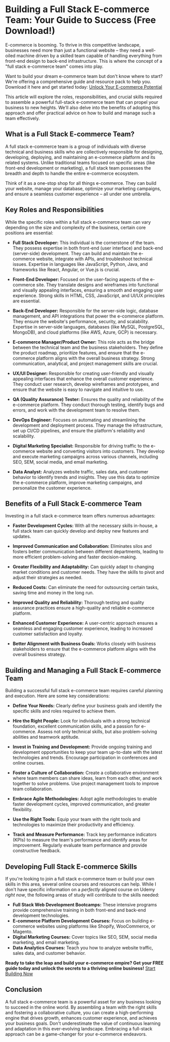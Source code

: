 # Building a Full Stack E-commerce Team: Your Guide to Success (Free Download!)

E-commerce is booming. To thrive in this competitive landscape, businesses need more than just a functional website – they need a well-oiled machine driven by a skilled team capable of handling everything from front-end design to back-end infrastructure. This is where the concept of a "full stack e-commerce team" comes into play.

Want to build your dream e-commerce team but don't know where to start? We're offering a comprehensive guide and resource pack to help you. Download it here and get started today: [Unlock Your E-commerce Potential](https://udemywork.com/full-stack-ecommerce-team)

This article will explore the roles, responsibilities, and crucial skills required to assemble a powerful full-stack e-commerce team that can propel your business to new heights. We'll also delve into the benefits of adopting this approach and offer practical advice on how to build and manage such a team effectively.

## What is a Full Stack E-commerce Team?

A full stack e-commerce team is a group of individuals with diverse technical and business skills who are collectively responsible for designing, developing, deploying, and maintaining an e-commerce platform and its related systems. Unlike traditional teams focused on specific areas (like front-end development or marketing), a full stack team possesses the breadth and depth to handle the entire e-commerce ecosystem.

Think of it as a one-stop shop for all things e-commerce. They can build your website, manage your database, optimize your marketing campaigns, and ensure a seamless customer experience – all under one umbrella.

## Key Roles and Responsibilities

While the specific roles within a full stack e-commerce team can vary depending on the size and complexity of the business, certain core positions are essential:

*   **Full Stack Developer:** This individual is the cornerstone of the team. They possess expertise in both front-end (user interface) and back-end (server-side) development. They can build and maintain the e-commerce website, integrate with APIs, and troubleshoot technical issues. Expertise in languages like JavaScript, Python, Java, and frameworks like React, Angular, or Vue.js is crucial.

*   **Front-End Developer:** Focused on the user-facing aspects of the e-commerce site. They translate designs and wireframes into functional and visually appealing interfaces, ensuring a smooth and engaging user experience. Strong skills in HTML, CSS, JavaScript, and UI/UX principles are essential.

*   **Back-End Developer:** Responsible for the server-side logic, database management, and API integrations that power the e-commerce platform. They ensure the website's performance, security, and scalability. Expertise in server-side languages, databases (like MySQL, PostgreSQL, MongoDB), and cloud platforms (like AWS, Azure, GCP) is necessary.

*   **E-commerce Manager/Product Owner:** This role acts as the bridge between the technical team and the business stakeholders. They define the product roadmap, prioritize features, and ensure that the e-commerce platform aligns with the overall business strategy. Strong communication, analytical, and project management skills are crucial.

*   **UX/UI Designer:** Responsible for creating user-friendly and visually appealing interfaces that enhance the overall customer experience. They conduct user research, develop wireframes and prototypes, and ensure that the website is easy to navigate and intuitive to use.

*   **QA (Quality Assurance) Tester:** Ensures the quality and reliability of the e-commerce platform. They conduct thorough testing, identify bugs and errors, and work with the development team to resolve them.

*   **DevOps Engineer:** Focuses on automating and streamlining the development and deployment process. They manage the infrastructure, set up CI/CD pipelines, and ensure the platform's reliability and scalability.

*   **Digital Marketing Specialist:** Responsible for driving traffic to the e-commerce website and converting visitors into customers. They develop and execute marketing campaigns across various channels, including SEO, SEM, social media, and email marketing.

*   **Data Analyst:** Analyzes website traffic, sales data, and customer behavior to identify trends and insights. They use this data to optimize the e-commerce platform, improve marketing campaigns, and personalize the customer experience.

## Benefits of a Full Stack E-commerce Team

Investing in a full stack e-commerce team offers numerous advantages:

*   **Faster Development Cycles:** With all the necessary skills in-house, a full stack team can quickly develop and deploy new features and updates.

*   **Improved Communication and Collaboration:** Eliminates silos and fosters better communication between different departments, leading to more efficient problem-solving and faster decision-making.

*   **Greater Flexibility and Adaptability:** Can quickly adapt to changing market conditions and customer needs. They have the skills to pivot and adjust their strategies as needed.

*   **Reduced Costs:** Can eliminate the need for outsourcing certain tasks, saving time and money in the long run.

*   **Improved Quality and Reliability:** Thorough testing and quality assurance practices ensure a high-quality and reliable e-commerce platform.

*   **Enhanced Customer Experience:** A user-centric approach ensures a seamless and engaging customer experience, leading to increased customer satisfaction and loyalty.

*   **Better Alignment with Business Goals:** Works closely with business stakeholders to ensure that the e-commerce platform aligns with the overall business strategy.

## Building and Managing a Full Stack E-commerce Team

Building a successful full stack e-commerce team requires careful planning and execution. Here are some key considerations:

*   **Define Your Needs:** Clearly define your business goals and identify the specific skills and roles required to achieve them.

*   **Hire the Right People:** Look for individuals with a strong technical foundation, excellent communication skills, and a passion for e-commerce.  Assess not only technical skills, but also problem-solving abilities and teamwork aptitude.

*   **Invest in Training and Development:** Provide ongoing training and development opportunities to keep your team up-to-date with the latest technologies and trends.  Encourage participation in conferences and online courses.

*   **Foster a Culture of Collaboration:** Create a collaborative environment where team members can share ideas, learn from each other, and work together to solve problems. Use project management tools to improve team collaboration.

*   **Embrace Agile Methodologies:** Adopt agile methodologies to enable faster development cycles, improved communication, and greater flexibility.

*   **Use the Right Tools:** Equip your team with the right tools and technologies to maximize their productivity and efficiency.

*   **Track and Measure Performance:** Track key performance indicators (KPIs) to measure the team's performance and identify areas for improvement. Regularly evaluate team performance and provide constructive feedback.

## Developing Full Stack E-commerce Skills

If you're looking to join a full stack e-commerce team or build your own skills in this area, several online courses and resources can help. While I don't have specific information on a *perfectly* aligned course on Udemy *right now*, the following areas of study will contribute to the skills needed:

*   **Full Stack Web Development Bootcamps:** These intensive programs provide comprehensive training in both front-end and back-end development technologies.
*   **E-commerce Platform Development Courses:** Focus on building e-commerce websites using platforms like Shopify, WooCommerce, or Magento.
*   **Digital Marketing Courses:** Cover topics like SEO, SEM, social media marketing, and email marketing.
*   **Data Analytics Courses:** Teach you how to analyze website traffic, sales data, and customer behavior.

**Ready to take the leap and build your e-commerce empire? Get your FREE guide today and unlock the secrets to a thriving online business!** [Start Building Now](https://udemywork.com/full-stack-ecommerce-team)

## Conclusion

A full stack e-commerce team is a powerful asset for any business looking to succeed in the online world. By assembling a team with the right skills and fostering a collaborative culture, you can create a high-performing engine that drives growth, enhances customer experience, and achieves your business goals.  Don't underestimate the value of continuous learning and adaptation in this ever-evolving landscape. Embracing a full-stack approach can be a game-changer for your e-commerce endeavors.
